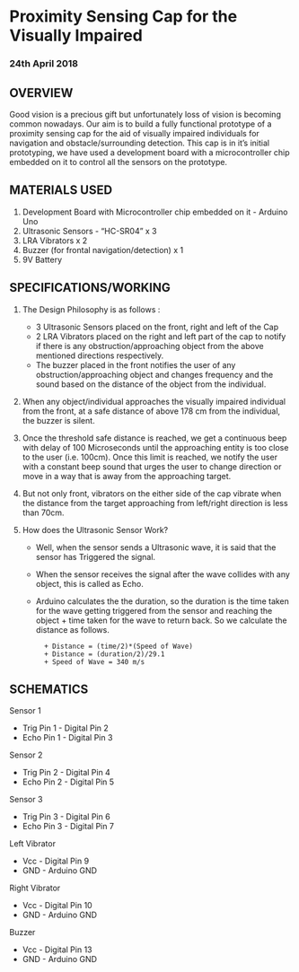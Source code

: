 # Proximity Sensing Cap for the Visually Impaired
### 24th April 2018
## OVERVIEW
Good vision is a precious gift but unfortunately loss of vision is becoming common nowadays. Our aim is to build a fully functional prototype of a proximity sensing cap for the aid of visually impaired individuals for navigation and obstacle/surrounding detection. This cap is in it’s initial prototyping, we have used a development board with a microcontroller chip embedded on it to control all the sensors on the prototype. 
## MATERIALS USED
1.	Development Board with Microcontroller chip embedded on it - Arduino Uno
2.	Ultrasonic Sensors - “HC-SR04” x 3
3.	LRA Vibrators x 2
4.	Buzzer (for frontal navigation/detection) x 1
5.	9V Battery



## SPECIFICATIONS/WORKING
1.	The Design Philosophy is as follows :
    * 3 Ultrasonic Sensors placed on the front, right and left of the Cap
    * 2 LRA Vibrators placed on the right and left part of the cap to notify if there is any obstruction/approaching object from the above mentioned directions respectively.
    * The buzzer placed in the front notifies the user of any obstruction/approaching object and changes frequency and the sound based on the distance of the object from the individual.

2.	When any object/individual approaches the visually impaired individual from the front, at a safe distance of above 178 cm from the individual, the buzzer is silent.
3.	Once the threshold safe distance is reached, we get a continuous beep with delay of 100 Microseconds until the approaching entity is too close to the user (i.e. 100cm). Once this limit is reached, we notify the user with a constant beep sound that urges the user to change direction or move in a way that is away from the approaching target.
4.	But not only front, vibrators on the either side of the cap vibrate when the distance from the target approaching from left/right direction is less than 70cm.
5.	How does the Ultrasonic Sensor Work?
    * Well, when the sensor sends a Ultrasonic wave, it is said that the sensor has Triggered the signal.
    * When the sensor receives the signal after the wave collides with any object, this is called as Echo.
    * Arduino calculates the the duration, so the duration is the time taken for the wave getting triggered from the sensor and reaching the object + time taken for the wave to return back. So we calculate the distance as follows.

            + Distance = (time/2)*(Speed of Wave)
            + Distance = (duration/2)/29.1
            + Speed of Wave = 340 m/s

## SCHEMATICS
Sensor 1
* Trig Pin 1 - Digital Pin 2
* Echo Pin 1  - Digital Pin 3


Sensor 2
* Trig Pin 2 - Digital Pin 4
* Echo Pin 2  - Digital Pin 5


Sensor 3
* Trig Pin 3 - Digital Pin 6
* Echo Pin 3  - Digital Pin 7


Left Vibrator
* Vcc - Digital Pin 9
* GND  - Arduino GND


Right Vibrator
* Vcc - Digital Pin 10
* GND  - Arduino GND


Buzzer
* Vcc - Digital Pin 13
* GND  - Arduino GND

